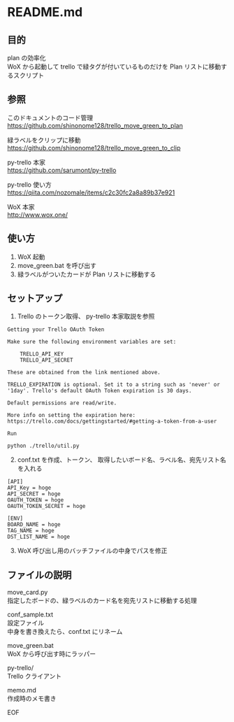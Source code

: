   
# README.md  
  
## 目的  
  
plan の効率化  
WoX から起動して trello で緑タグが付いているものだけを Plan リストに移動するスクリプト  
  
## 参照  
  
このドキュメントのコード管理  
https://github.com/shinonome128/trello_move_green_to_plan  
  
緑ラベルをクリップに移動  
https://github.com/shinonome128/trello_move_green_to_clip  
  
py-trello 本家  
https://github.com/sarumont/py-trello  
  
py-trello 使い方  
https://qiita.com/nozomale/items/c2c30fc2a8a89b37e921  
  
WoX 本家  
http://www.wox.one/  
  
## 使い方  
  
1. WoX 起動  
2. move_green.bat を呼び出す  
3. 緑ラベルがついたカードが Plan リストに移動する  
  
## セットアップ  
  
1. Trello のトークン取得、 py-trello 本家取説を参照  
```  
Getting your Trello OAuth Token  
  
Make sure the following environment variables are set:  
  
    TRELLO_API_KEY  
    TRELLO_API_SECRET  
  
These are obtained from the link mentioned above.  
  
TRELLO_EXPIRATION is optional. Set it to a string such as 'never' or '1day'. Trello's default OAuth Token expiration is 30 days.  
  
Default permissions are read/write.  
  
More info on setting the expiration here: https://trello.com/docs/gettingstarted/#getting-a-token-from-a-user  
  
Run  
  
python ./trello/util.py  
```  
  
2. conf.txt を作成、トークン、 取得したいボード名、ラベル名、宛先リスト名を入れる  
```  
[API]  
API_Key = hoge  
API_SECRET = hoge  
OAUTH_TOKEN = hoge  
OAUTH_TOKEN_SECRET = hoge  
  
[ENV]  
BOARD_NAME = hoge  
TAG_NAME = hoge  
DST_LIST_NAME = hoge  
```  
  
3. WoX 呼び出し用のバッチファイルの中身でパスを修正  
  
## ファイルの説明  
  
move_card.py  
指定したボードの、緑ラベルのカード名を宛先リストに移動する処理  
  
conf_sample.txt  
設定ファイル  
中身を書き換えたら、conf.txt にリネーム  
  
move_green.bat  
WoX から呼び出す時にラッパー  
  
py-trello/  
Trello クライアント  
  
memo.md  
作成時のメモ書き  
  
EOF  
